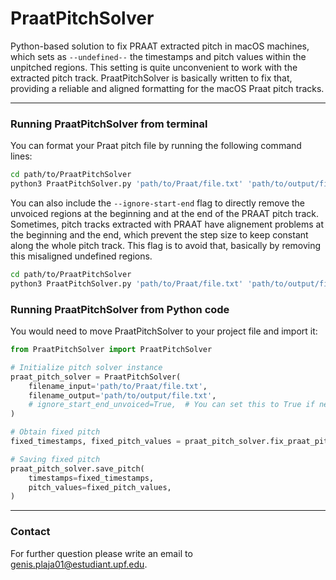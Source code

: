 # PraatPitchSolver

Python-based solution to fix PRAAT extracted pitch in macOS machines,
which sets as ```--undefined--``` the timestamps and pitch values within
the unpitched regions. This setting is quite unconvenient to work with
the extracted pitch track. PraatPitchSolver is basically written to fix that,
providing a reliable and aligned formatting for the macOS Praat pitch tracks.

---

### Running PraatPitchSolver from terminal
You can format your Praat pitch file by running the following command lines:

```bash
cd path/to/PraatPitchSolver
python3 PraatPitchSolver.py 'path/to/Praat/file.txt' 'path/to/output/file.txt'
```

You can also include the ```--ignore-start-end``` flag to directly remove the
unvoiced regions at the beginning and at the end of the PRAAT pitch track. 
Sometimes, pitch tracks extracted with PRAAT have alignement problems at the
beginning and the end, which prevent the step size to keep constant along the whole
pitch track. This flag is to avoid that, basically by removing this misaligned undefined regions.

```bash
cd path/to/PraatPitchSolver
python3 PraatPitchSolver.py 'path/to/Praat/file.txt' 'path/to/output/file.txt' --ignore-start-end
```

### Running PraatPitchSolver from Python code
You would need to move PraatPitchSolver to your project file and import it:

```python
from PraatPitchSolver import PraatPitchSolver

# Initialize pitch solver instance
praat_pitch_solver = PraatPitchSolver(
    filename_input='path/to/Praat/file.txt',
    filename_output='path/to/output/file.txt',
    # ignore_start_end_unvoiced=True,  # You can set this to True if needed (False by default)
)

# Obtain fixed pitch
fixed_timestamps, fixed_pitch_values = praat_pitch_solver.fix_praat_pitch()

# Saving fixed pitch
praat_pitch_solver.save_pitch(
    timestamps=fixed_timestamps,
    pitch_values=fixed_pitch_values,
)
```

---


### Contact
For further question please write an email to genis.plaja01@estudiant.upf.edu.
